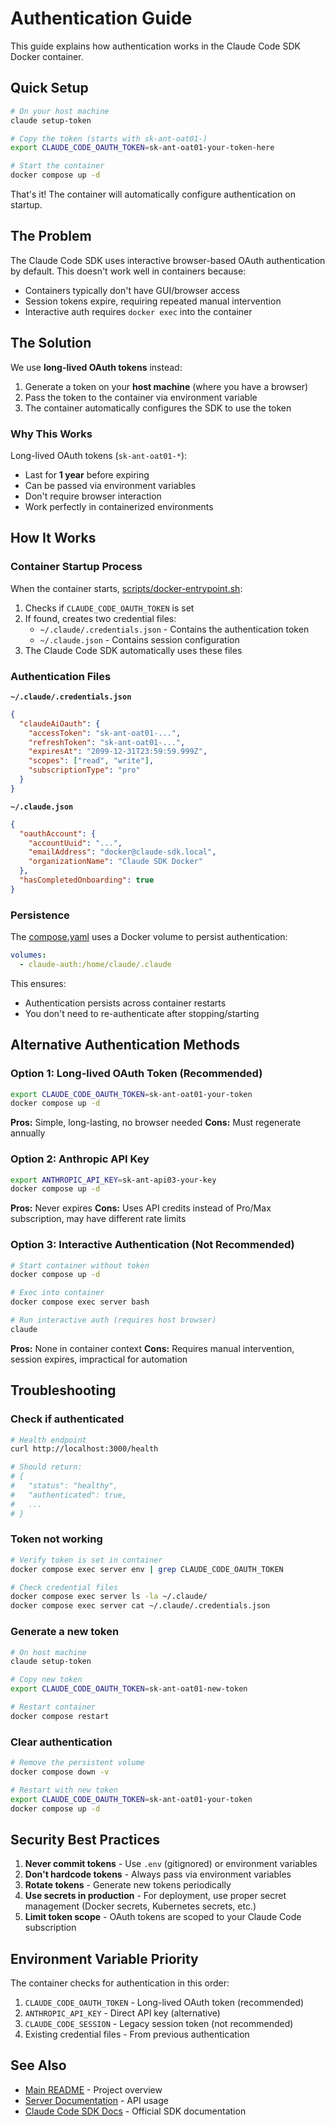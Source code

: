 # Authentication Guide

This guide explains how authentication works in the Claude Code SDK Docker container.

## Quick Setup

```bash
# On your host machine
claude setup-token

# Copy the token (starts with sk-ant-oat01-)
export CLAUDE_CODE_OAUTH_TOKEN=sk-ant-oat01-your-token-here

# Start the container
docker compose up -d
```

That's it! The container will automatically configure authentication on startup.

## The Problem

The Claude Code SDK uses interactive browser-based OAuth authentication by default. This doesn't work well in containers because:
- Containers typically don't have GUI/browser access
- Session tokens expire, requiring repeated manual intervention
- Interactive auth requires `docker exec` into the container

## The Solution

We use **long-lived OAuth tokens** instead:

1. Generate a token on your **host machine** (where you have a browser)
2. Pass the token to the container via environment variable
3. The container automatically configures the SDK to use the token

### Why This Works

Long-lived OAuth tokens (`sk-ant-oat01-*`):
- Last for **1 year** before expiring
- Can be passed via environment variables
- Don't require browser interaction
- Work perfectly in containerized environments

## How It Works

### Container Startup Process

When the container starts, [scripts/docker-entrypoint.sh](../scripts/docker-entrypoint.sh):

1. Checks if `CLAUDE_CODE_OAUTH_TOKEN` is set
2. If found, creates two credential files:
   - `~/.claude/.credentials.json` - Contains the authentication token
   - `~/.claude.json` - Contains session configuration
3. The Claude Code SDK automatically uses these files

### Authentication Files

**`~/.claude/.credentials.json`**
```json
{
  "claudeAiOauth": {
    "accessToken": "sk-ant-oat01-...",
    "refreshToken": "sk-ant-oat01-...",
    "expiresAt": "2099-12-31T23:59:59.999Z",
    "scopes": ["read", "write"],
    "subscriptionType": "pro"
  }
}
```

**`~/.claude.json`**
```json
{
  "oauthAccount": {
    "accountUuid": "...",
    "emailAddress": "docker@claude-sdk.local",
    "organizationName": "Claude SDK Docker"
  },
  "hasCompletedOnboarding": true
}
```

### Persistence

The [compose.yaml](../compose.yaml) uses a Docker volume to persist authentication:

```yaml
volumes:
  - claude-auth:/home/claude/.claude
```

This ensures:
- Authentication persists across container restarts
- You don't need to re-authenticate after stopping/starting

## Alternative Authentication Methods

### Option 1: Long-lived OAuth Token (Recommended)
```bash
export CLAUDE_CODE_OAUTH_TOKEN=sk-ant-oat01-your-token
docker compose up -d
```

**Pros:** Simple, long-lasting, no browser needed
**Cons:** Must regenerate annually

### Option 2: Anthropic API Key
```bash
export ANTHROPIC_API_KEY=sk-ant-api03-your-key
docker compose up -d
```

**Pros:** Never expires
**Cons:** Uses API credits instead of Pro/Max subscription, may have different rate limits

### Option 3: Interactive Authentication (Not Recommended)
```bash
# Start container without token
docker compose up -d

# Exec into container
docker compose exec server bash

# Run interactive auth (requires host browser)
claude
```

**Pros:** None in container context
**Cons:** Requires manual intervention, session expires, impractical for automation

## Troubleshooting

### Check if authenticated

```bash
# Health endpoint
curl http://localhost:3000/health

# Should return:
# {
#   "status": "healthy",
#   "authenticated": true,
#   ...
# }
```

### Token not working

```bash
# Verify token is set in container
docker compose exec server env | grep CLAUDE_CODE_OAUTH_TOKEN

# Check credential files
docker compose exec server ls -la ~/.claude/
docker compose exec server cat ~/.claude/.credentials.json
```

### Generate a new token

```bash
# On host machine
claude setup-token

# Copy new token
export CLAUDE_CODE_OAUTH_TOKEN=sk-ant-oat01-new-token

# Restart container
docker compose restart
```

### Clear authentication

```bash
# Remove the persistent volume
docker compose down -v

# Restart with new token
export CLAUDE_CODE_OAUTH_TOKEN=sk-ant-oat01-your-token
docker compose up -d
```

## Security Best Practices

1. **Never commit tokens** - Use `.env` (gitignored) or environment variables
2. **Don't hardcode tokens** - Always pass via environment variables
3. **Rotate tokens** - Generate new tokens periodically
4. **Use secrets in production** - For deployment, use proper secret management (Docker secrets, Kubernetes secrets, etc.)
5. **Limit token scope** - OAuth tokens are scoped to your Claude Code subscription

## Environment Variable Priority

The container checks for authentication in this order:

1. `CLAUDE_CODE_OAUTH_TOKEN` - Long-lived OAuth token (recommended)
2. `ANTHROPIC_API_KEY` - Direct API key (alternative)
3. `CLAUDE_CODE_SESSION` - Legacy session token (not recommended)
4. Existing credential files - From previous authentication

## See Also

- [Main README](../README.md) - Project overview
- [Server Documentation](SERVER.md) - API usage
- [Claude Code SDK Docs](https://docs.claude.com/en/docs/claude-code/sdk/sdk-python) - Official SDK documentation
